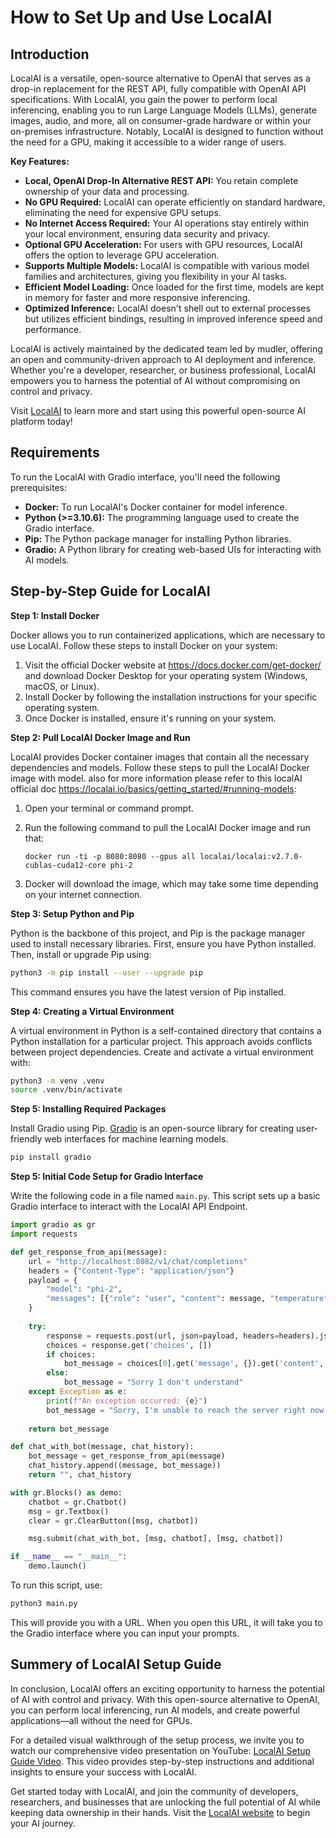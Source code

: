 # How to Set Up and Use LocalAI

## Introduction
LocalAI is a versatile, open-source alternative to OpenAI that serves as a drop-in replacement for the REST API, fully compatible with OpenAI API specifications. With LocalAI, you gain the power to perform local inferencing, enabling you to run Large Language Models (LLMs), generate images, audio, and more, all on consumer-grade hardware or within your on-premises infrastructure. Notably, LocalAI is designed to function without the need for a GPU, making it accessible to a wider range of users.

**Key Features:**
- **Local, OpenAI Drop-In Alternative REST API:** You retain complete ownership of your data and processing.
- **No GPU Required:** LocalAI can operate efficiently on standard hardware, eliminating the need for expensive GPU setups.
- **No Internet Access Required:** Your AI operations stay entirely within your local environment, ensuring data security and privacy.
- **Optional GPU Acceleration:** For users with GPU resources, LocalAI offers the option to leverage GPU acceleration.
- **Supports Multiple Models:** LocalAI is compatible with various model families and architectures, giving you flexibility in your AI tasks.
- **Efficient Model Loading:** Once loaded for the first time, models are kept in memory for faster and more responsive inferencing.
- **Optimized Inference:** LocalAI doesn't shell out to external processes but utilizes efficient bindings, resulting in improved inference speed and performance.

LocalAI is actively maintained by the dedicated team led by mudler, offering an open and community-driven approach to AI deployment and inference. Whether you're a developer, researcher, or business professional, LocalAI empowers you to harness the potential of AI without compromising on control and privacy.

Visit [LocalAI](https://localai.io/) to learn more and start using this powerful open-source AI platform today!


## Requirements

To run the LocalAI with Gradio interface, you'll need the following prerequisites:

- **Docker:** To run LocalAI's Docker container for model inference.
- **Python (>=3.10.6):** The programming language used to create the Gradio interface.
- **Pip:** The Python package manager for installing Python libraries.
- **Gradio:** A Python library for creating web-based UIs for interacting with AI models.

## Step-by-Step Guide for LocalAI

**Step 1: Install Docker**

Docker allows you to run containerized applications, which are necessary to use LocalAI. Follow these steps to install Docker on your system:

1. Visit the official Docker website at https://docs.docker.com/get-docker/ and download Docker Desktop for your operating system (Windows, macOS, or Linux).
2. Install Docker by following the installation instructions for your specific operating system.
3. Once Docker is installed, ensure it's running on your system.

**Step 2: Pull LocalAI Docker Image and Run**

LocalAI provides Docker container images that contain all the necessary dependencies and models. Follow these steps to pull the LocalAI Docker image with model. also for more information please refer to this localAI official doc https://localai.io/basics/getting_started/#running-models:

1. Open your terminal or command prompt.
2. Run the following command to pull the LocalAI Docker image and run that:

   ```
   docker run -ti -p 8080:8080 --gpus all localai/localai:v2.7.0-cublas-cuda12-core phi-2
   ```

3. Docker will download the image, which may take some time depending on your internet connection.

**Step 3: Setup Python and Pip**

Python is the backbone of this project, and Pip is the package manager used to install necessary libraries. First, ensure you have Python installed. Then, install or upgrade Pip using:

```bash
python3 -m pip install --user --upgrade pip
```
This command ensures you have the latest version of Pip installed.

**Step 4: Creating a Virtual Environment**

A virtual environment in Python is a self-contained directory that contains a Python installation for a particular project. This approach avoids conflicts between project dependencies. Create and activate a virtual environment with:

```bash
python3 -m venv .venv
source .venv/bin/activate
```

**Step 5: Installing Required Packages**

Install Gradio using Pip. [Gradio](https://www.gradio.app/) is an open-source library for creating user-friendly web interfaces for machine learning models.

```bash
pip install gradio
```

**Step 5: Initial Code Setup for Gradio Interface**

Write the following code in a file named `main.py`. This script sets up a basic Gradio interface to interact with the LocalAI API Endpoint.

```python
import gradio as gr
import requests

def get_response_from_api(message):
    url = "http://localhost:8082/v1/chat/completions"
    headers = {"Content-Type": "application/json"}
    payload = {
        "model": "phi-2",
        "messages": [{"role": "user", "content": message, "temperature": 0.1}]
    }
    
    try:
        response = requests.post(url, json=payload, headers=headers).json()
        choices = response.get('choices', [])
        if choices:
            bot_message = choices[0].get('message', {}).get('content', "Sorry I don't understand")
        else:
            bot_message = "Sorry I don't understand"
    except Exception as e:
        print(f"An exception occurred: {e}")
        bot_message = "Sorry, I'm unable to reach the server right now."
    
    return bot_message

def chat_with_bot(message, chat_history):
    bot_message = get_response_from_api(message)
    chat_history.append((message, bot_message))
    return "", chat_history

with gr.Blocks() as demo:
    chatbot = gr.Chatbot()
    msg = gr.Textbox()
    clear = gr.ClearButton([msg, chatbot])

    msg.submit(chat_with_bot, [msg, chatbot], [msg, chatbot])

if __name__ == "__main__":
    demo.launch()
```

To run this script, use:

```bash
python3 main.py
```

This will provide you with a URL. When you open this URL, it will take you to the Gradio interface where you can input your prompts.

## Summery of LocalAI Setup Guide
In conclusion, LocalAI offers an exciting opportunity to harness the potential of AI with control and privacy. With this open-source alternative to OpenAI, you can perform local inferencing, run AI models, and create powerful applications—all without the need for GPUs.

For a detailed visual walkthrough of the setup process, we invite you to watch our comprehensive video presentation on YouTube: [LocalAI Setup Guide Video](https://www.youtube.com/watch?v=ojpU7W35-Ww). This video provides step-by-step instructions and additional insights to ensure your success with LocalAI.

Get started today with LocalAI, and join the community of developers, researchers, and businesses that are unlocking the full potential of AI while keeping data ownership in their hands. Visit the [LocalAI website](https://localai.io/) to begin your AI journey.

